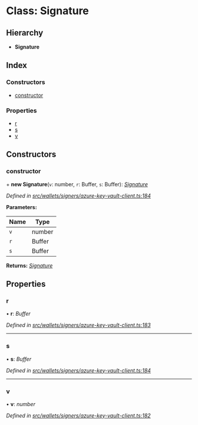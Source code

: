 # Class: Signature

## Hierarchy

* **Signature**

## Index

### Constructors

* [constructor](_wallets_signers_azure_key_vault_client_.signature.md#constructor)

### Properties

* [r](_wallets_signers_azure_key_vault_client_.signature.md#r)
* [s](_wallets_signers_azure_key_vault_client_.signature.md#s)
* [v](_wallets_signers_azure_key_vault_client_.signature.md#v)

## Constructors

###  constructor

\+ **new Signature**(`v`: number, `r`: Buffer, `s`: Buffer): *[Signature](_wallets_signers_azure_key_vault_client_.signature.md)*

*Defined in [src/wallets/signers/azure-key-vault-client.ts:184](https://github.com/celo-org/celo-monorepo/blob/master/packages/contractkit/src/wallets/signers/azure-key-vault-client.ts#L184)*

**Parameters:**

Name | Type |
------ | ------ |
`v` | number |
`r` | Buffer |
`s` | Buffer |

**Returns:** *[Signature](_wallets_signers_azure_key_vault_client_.signature.md)*

## Properties

###  r

• **r**: *Buffer*

*Defined in [src/wallets/signers/azure-key-vault-client.ts:183](https://github.com/celo-org/celo-monorepo/blob/master/packages/contractkit/src/wallets/signers/azure-key-vault-client.ts#L183)*

___

###  s

• **s**: *Buffer*

*Defined in [src/wallets/signers/azure-key-vault-client.ts:184](https://github.com/celo-org/celo-monorepo/blob/master/packages/contractkit/src/wallets/signers/azure-key-vault-client.ts#L184)*

___

###  v

• **v**: *number*

*Defined in [src/wallets/signers/azure-key-vault-client.ts:182](https://github.com/celo-org/celo-monorepo/blob/master/packages/contractkit/src/wallets/signers/azure-key-vault-client.ts#L182)*
